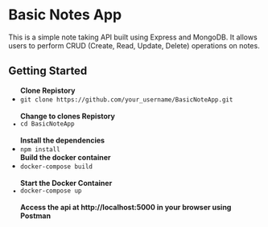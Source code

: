 <h1>Basic Notes App</h1>
<p>This is a simple note taking API built using Express and MongoDB. It allows users to perform CRUD (Create, Read, Update, Delete) operations on notes.</p>

<h2>Getting Started</h2>
<ul>
  <b>Clone Repistory</b>
  <li><code>git clone https://github.com/your_username/BasicNoteApp.git</code></li>
  <br>
  <b>Change to clones Repistory</b>
  <code><li>cd BasicNoteApp</li></code>
  <br>
  <b>Install the dependencies</b>
  <code><li>npm install</b></code>
  <br>
  <b>Build the docker container</b>
  <code><li>docker-compose build</li></code>
  <br>
  <b>Start the Docker Container</b>
  <code><li>docker-compose up</li></code>
  <br>
  <b>Access the api at http://localhost:5000 in your browser using Postman</b>
 
</ul>
